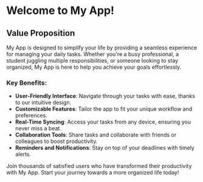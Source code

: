 # Welcome to My App!

## Value Proposition

My App is designed to simplify your life by providing a seamless experience for managing your daily tasks. Whether you're a busy professional, a student juggling multiple responsibilities, or someone looking to stay organized, My App is here to help you achieve your goals effortlessly.

### Key Benefits:
- **User-Friendly Interface**: Navigate through your tasks with ease, thanks to our intuitive design.
- **Customizable Features**: Tailor the app to fit your unique workflow and preferences.
- **Real-Time Syncing**: Access your tasks from any device, ensuring you never miss a beat.
- **Collaboration Tools**: Share tasks and collaborate with friends or colleagues to boost productivity.
- **Reminders and Notifications**: Stay on top of your deadlines with timely alerts.

Join thousands of satisfied users who have transformed their productivity with My App. Start your journey towards a more organized life today!